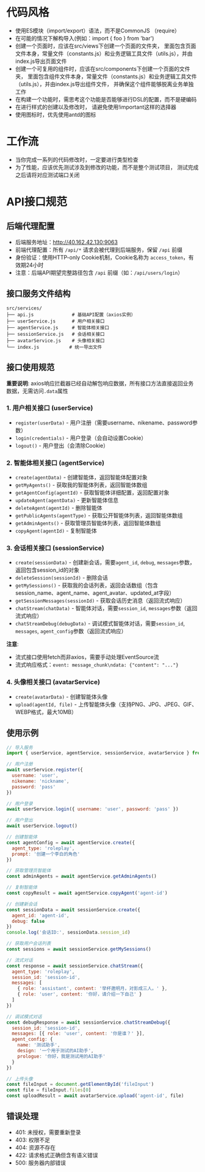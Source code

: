 # 代码风格
- 使用ES模块（import/export）语法，而不是CommonJS （require）
- 在可能的情况下解构导入(例如：import { foo } from 'bar')
- 创建一个页面时，应该在src/views下创建一个页面的文件夹， 里面包含页面文件本身，常量文件（constants.js）和业务逻辑工具文件（utils.js），并由index.js导出页面文件
- 创建一个可复用的组件时，应该在src/components下创建一个页面的文件夹， 里面包含组件文件本身，常量文件（constants.js）和业务逻辑工具文件（utils.js），并由index.js导出组件文件， 并确保这个组件能够脱离业务单独工作
- 在构建一个功能时，需思考这个功能是否能够进行DSL的配置，而不是硬编码
- 在进行样式的创建以及修改时， 请避免使用!important这样的选择器
- 使用图标时，优先使用antd的图标

# 工作流
- 当你完成一系列的代码修改时，一定要进行类型检查
- 为了性能，应该优先测试涉及到修改的功能，而不是整个测试项目， 测试完成之后请将对应测试端口关闭

# API接口规范

## 后端代理配置
- 后端服务地址：http://40.162.42.130:9063
- 前端代理配置：所有 `/api/*` 请求会被代理到后端服务，保留 `/api` 前缀
- 身份验证：使用HTTP-only Cookie机制，Cookie名称为 `access_token`，有效期24小时
- 注意：后端API期望完整路径包含 `/api` 前缀（如：`/api/users/login`）

## 接口服务文件结构
```
src/services/
├── api.js              # 基础API配置（axios实例）
├── userService.js      # 用户相关接口
├── agentService.js     # 智能体相关接口  
├── sessionService.js   # 会话相关接口
├── avatarService.js    # 头像相关接口
└── index.js           # 统一导出文件
```

## 接口使用规范

**重要说明**: axios响应拦截器已经自动解包响应数据，所有接口方法直接返回业务数据，无需访问`.data`属性

### 1. 用户相关接口 (userService)
- `register(userData)` - 用户注册（需要username、nikename、password参数）
- `login(credentials)` - 用户登录（会自动设置Cookie）
- `logout()` - 用户登出（会清除Cookie）

### 2. 智能体相关接口 (agentService) 
- `create(agentData)` - 创建智能体，返回智能体配置对象
- `getMyAgents()` - 获取我的智能体列表，返回智能体数组
- `getAgentConfig(agentId)` - 获取智能体详细配置，返回配置对象
- `updateAgent(agentData)` - 更新智能体信息
- `deleteAgent(agentId)` - 删除智能体
- `getPublicAgents(agentType)` - 获取公开智能体列表，返回智能体数组
- `getAdminAgents()` - 获取管理员智能体列表，返回智能体数组
- `copyAgent(agentId)` - 复制智能体

### 3. 会话相关接口 (sessionService)
- `create(sessionData)` - 创建新会话，需要`agent_id`, `debug`, `messages`参数，返回包含session_id的对象
- `deleteSession(sessionId)` - 删除会话  
- `getMySessions()` - 获取我的会话列表，返回会话数组（包含session_name、agent_name、agent_avatar、updated_at字段）
- `getSessionMessages(sessionId)` - 获取会话历史消息（返回流式响应）
- `chatStream(chatData)` - 智能体对话，需要`session_id`, `messages`参数（返回流式响应）
- `chatStreamDebug(debugData)` - 调试模式智能体对话，需要`session_id`, `messages`, `agent_config`参数（返回流式响应）

**注意**: 
- 流式接口使用fetch而非axios，需要手动处理EventSource流
- 流式响应格式：`event: message_chunk\ndata: {"content": "..."}`

### 4. 头像相关接口 (avatarService)
- `create(avatarData)` - 创建智能体头像
- `upload(agentId, file)` - 上传智能体头像（支持PNG、JPG、JPEG、GIF、WEBP格式，最大10MB）

## 使用示例
```js
// 导入服务
import { userService, agentService, sessionService, avatarService } from '@/services'

// 用户注册
await userService.register({ 
  username: 'user', 
  nikename: 'nickname', 
  password: 'pass' 
})

// 用户登录
await userService.login({ username: 'user', password: 'pass' })

// 用户登出
await userService.logout()

// 创建智能体
const agentConfig = await agentService.create({
  agent_type: 'roleplay',
  prompt: '创建一个李白的角色'
})

// 获取管理员智能体
const adminAgents = await agentService.getAdminAgents()

// 复制智能体
const copyResult = await agentService.copyAgent('agent-id')

// 创建新会话
const sessionData = await sessionService.create({
  agent_id: 'agent-id',
  debug: false
})
console.log('会话ID:', sessionData.session_id)

// 获取用户会话列表
const sessions = await sessionService.getMySessions()

// 流式对话
const response = await sessionService.chatStream({
  agent_type: 'roleplay', 
  session_id: 'session-id',
  messages: [
    { role: 'assistant', content: '举杯邀明月，对影成三人。' },
    { role: 'user', content: '你好，请介绍一下自己' }
  ]
})

// 调试模式对话
const debugResponse = await sessionService.chatStreamDebug({
  session_id: 'session-id',
  messages: [{ role: 'user', content: '你是谁？' }],
  agent_config: {
    name: '测试助手',
    design: '一个用于测试的AI助手',
    prologue: '你好，我是测试用的AI助手'
  }
})

// 上传头像
const fileInput = document.getElementById('fileInput')
const file = fileInput.files[0]
const uploadResult = await avatarService.upload('agent-id', file)
```

## 错误处理
- 401: 未授权，需要重新登录
- 403: 权限不足
- 404: 资源不存在  
- 422: 请求格式正确但含有语义错误
- 500: 服务器内部错误

